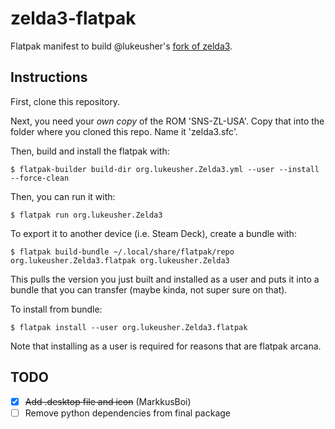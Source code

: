 # zelda3-flatpak

Flatpak manifest to build @lukeusher's [fork of zelda3](https://github.com/LukeUsher/zelda3).

## Instructions

First, clone this repository.

Next, you need your *own copy* of the ROM 'SNS-ZL-USA'. Copy that into the folder where you cloned this repo. Name it 'zelda3.sfc'.

Then, build and install the flatpak with:

    $ flatpak-builder build-dir org.lukeusher.Zelda3.yml --user --install --force-clean
    
Then, you can run it with:

    $ flatpak run org.lukeusher.Zelda3
    
To export it to another device (i.e. Steam Deck), create a bundle with:

    $ flatpak build-bundle ~/.local/share/flatpak/repo org.lukeusher.Zelda3.flatpak org.lukeusher.Zelda3
    
This pulls the version you just built and installed as a user and puts it into a bundle that you can transfer (maybe kinda, not super sure on that).
    
To install from bundle:
   
    $ flatpak install --user org.lukeusher.Zelda3.flatpak
    
Note that installing as a user is required for reasons that are flatpak arcana.

## TODO

 - [X] ~~Add .desktop file and icon~~ (MarkkusBoi)
 - [ ] Remove python dependencies from final package
